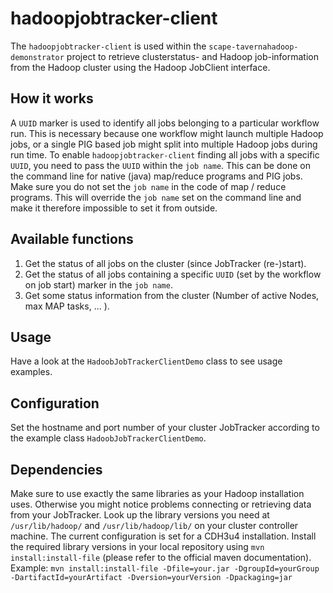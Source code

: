 hadoopjobtracker-client
=======================

The `hadoopjobtracker-client` is used within the `scape-tavernahadoop-demonstrator` project to retrieve clusterstatus- and Hadoop job-information from the Hadoop cluster using the Hadoop JobClient interface.

How it works
------------

A `UUID` marker is used to identify all jobs belonging to a particular workflow run. This is necessary because one workflow might launch multiple Hadoop jobs, or a single PIG based job might split into  multiple Hadoop jobs during run time.
To enable `hadoopjobtracker-client` finding all jobs with a specific `UUID`, you need to pass the `UUID` within the `job name`. This can be done on the command line for native (java) map/reduce programs and PIG jobs.
Make sure you do not set the `job name` in the code of map / reduce programs. This will override the `job name` set on the command line and make it therefore impossible to set it from outside.

Available functions
-------------------

1. Get the status of all jobs on the cluster (since JobTracker (re-)start).
2. Get the status of all jobs containing a specific `UUID` (set by the workflow on job start) marker in the `job name`.
3. Get some status information from the cluster (Number of active Nodes, max MAP tasks, ... ).


Usage
-----

Have a look at the `HadoobJobTrackerClientDemo` class to see usage examples.

Configuration
-------------

Set the hostname and port number of your cluster JobTracker according to the example class `HadoobJobTrackerClientDemo`.

Dependencies
------------

Make sure to use exactly the same libraries as your Hadoop installation uses. Otherwise you might notice problems connecting or retrieving data from your JobTracker.
Look up the library versions you need at `/usr/lib/hadoop/` and `/usr/lib/hadoop/lib/` on your cluster controller machine.
The current configuration is set for a CDH3u4 installation.
Install the required library versions in your local repository using `mvn install:install-file` (please refer to the official maven documentation).
Example: `mvn install:install-file -Dfile=your.jar -DgroupId=yourGroup -DartifactId=yourArtifact -Dversion=yourVersion -Dpackaging=jar`